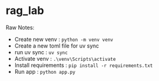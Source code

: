 # rag_lab

Raw Notes:
- Create new venv : `python -m venv venv`
- Create a new toml file for uv sync
- run uv sync : `uv sync`
- Activate venv : `.\venv\Scripts\activate`
- Install requirements : `pip install -r requirements.txt`
- Run app : `python app.py`

